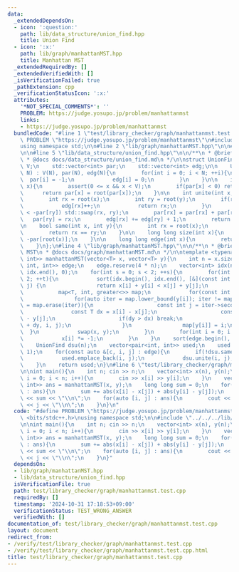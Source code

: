 ```yaml
---
data:
  _extendedDependsOn:
  - icon: ':question:'
    path: lib/data_structure/union_find.hpp
    title: Union Find
  - icon: ':x:'
    path: lib/graph/manhattanMST.hpp
    title: Manhattan MST
  _extendedRequiredBy: []
  _extendedVerifiedWith: []
  _isVerificationFailed: true
  _pathExtension: cpp
  _verificationStatusIcon: ':x:'
  attributes:
    '*NOT_SPECIAL_COMMENTS*': ''
    PROBLEM: https://judge.yosupo.jp/problem/manhattanmst
    links:
    - https://judge.yosupo.jp/problem/manhattanmst
  bundledCode: "#line 1 \"test/library_checker/graph/manhattanmst.test.cpp\"\n#define\
    \ PROBLEM \"https://judge.yosupo.jp/problem/manhattanmst\"\n#include <bits/stdc++.h>\n\
    using namespace std;\n\n#line 2 \"lib/graph/manhattanMST.hpp\"\n\n#line 2 \"lib/data_structure/union_find.hpp\"\
    \n\n#line 5 \"lib/data_structure/union_find.hpp\"\n\n/**\n * @brief Union Find\n\
    \ * @docs docs/data_structure/union_find.md\n */\n\nstruct UnionFind{\n    int\
    \ V;\n    std::vector<int> par;\n    std::vector<int> edg;\n\n    UnionFind(int\
    \ N) : V(N), par(N), edg(N){\n        for(int i = 0; i < N; ++i){\n          \
    \  par[i] = -1;\n            edg[i] = 0;\n        }\n    }\n\n    int root(int\
    \ x){\n        assert(0 <= x && x < V);\n        if(par[x] < 0) return x;\n  \
    \      return par[x] = root(par[x]);\n    }\n\n    int unite(int x, int y){\n\
    \        int rx = root(x);\n        int ry = root(y);\n        if(rx == ry){\n\
    \            edg[rx]++;\n            return rx;\n        }\n        if(-par[rx]\
    \ < -par[ry]) std::swap(rx, ry);\n        par[rx] = par[rx] + par[ry];\n     \
    \   par[ry] = rx;\n        edg[rx] += edg[ry] + 1;\n        return rx;\n    }\n\
    \n    bool same(int x, int y){\n        int rx = root(x);\n        int ry = root(y);\n\
    \        return rx == ry;\n    }\n\n    long long size(int x){\n        return\
    \ -par[root(x)];\n    }\n\n    long long edge(int x){\n        return edg[root(x)];\n\
    \    }\n};\n#line 4 \"lib/graph/manhattanMST.hpp\"\n\n/**\n * @brief Manhattan\
    \ MST\n * @docs docs/graph/manhattanMST.md\n */\n\ntemplate <typename T>\nvector<pair<int,\
    \ int>> manhattanMST(vector<T> x, vector<T> y){\n    int n = x.size();\n    vector<tuple<T,\
    \ int, int>> edge;\n    edge.reserve(4 * n);\n    vector<int> idx(n);\n    iota(idx.begin(),\
    \ idx.end(), 0);\n    for(int s = 0; s < 2; ++s){\n        for(int t = 0; t <\
    \ 2; ++t){\n            sort(idx.begin(), idx.end(), [&](const int i, const int\
    \ j) {\n                return x[i] + y[i] < x[j] + y[j];\n            });\n \
    \           map<T, int, greater<>> map;\n            for(const int i : idx){\n\
    \                for(auto iter = map.lower_bound(y[i]); iter != map.end(); iter\
    \ = map.erase(iter)){\n                    const int j = iter->second;\n     \
    \               const T dx = x[i] - x[j];\n                    const T dy = y[i]\
    \ - y[j];\n                    if(dy > dx) break;\n                    edge.emplace_back(dx\
    \ + dy, i, j);\n                }\n                map[y[i]] = i;\n          \
    \  }\n            swap(x, y);\n        }\n        for(int i = 0; i < n; ++i) {\n\
    \            x[i] *= -1;\n        }\n    }\n    sort(edge.begin(), edge.end());\n\
    \    UnionFind dsu(n);\n    vector<pair<int, int>> used;\n    used.reserve(n -\
    \ 1);\n    for(const auto &[c, i, j] : edge){\n        if(!dsu.same(i, j)){\n\
    \            used.emplace_back(i, j);\n            dsu.unite(i, j);\n        }\n\
    \    }\n    return used;\n}\n#line 6 \"test/library_checker/graph/manhattanmst.test.cpp\"\
    \n\nint main(){\n    int n; cin >> n;\n    vector<int> x(n), y(n);\n    for(int\
    \ i = 0; i < n; i++){\n        cin >> x[i] >> y[i];\n    }\n    vector<pair<int,\
    \ int>> ans = manhattanMST(x, y);\n    long long sum = 0;\n    for(auto [i, j]\
    \ : ans){\n        sum += abs(x[i] - x[j]) + abs(y[i] - y[j]);\n    }\n    cout\
    \ << sum << \"\\n\";\n    for(auto [i, j] : ans){\n        cout << i << \" \"\
    \ << j << \"\\n\";\n    }\n}\n"
  code: "#define PROBLEM \"https://judge.yosupo.jp/problem/manhattanmst\"\n#include\
    \ <bits/stdc++.h>\nusing namespace std;\n\n#include \"../../../lib/graph/manhattanMST.hpp\"\
    \n\nint main(){\n    int n; cin >> n;\n    vector<int> x(n), y(n);\n    for(int\
    \ i = 0; i < n; i++){\n        cin >> x[i] >> y[i];\n    }\n    vector<pair<int,\
    \ int>> ans = manhattanMST(x, y);\n    long long sum = 0;\n    for(auto [i, j]\
    \ : ans){\n        sum += abs(x[i] - x[j]) + abs(y[i] - y[j]);\n    }\n    cout\
    \ << sum << \"\\n\";\n    for(auto [i, j] : ans){\n        cout << i << \" \"\
    \ << j << \"\\n\";\n    }\n}"
  dependsOn:
  - lib/graph/manhattanMST.hpp
  - lib/data_structure/union_find.hpp
  isVerificationFile: true
  path: test/library_checker/graph/manhattanmst.test.cpp
  requiredBy: []
  timestamp: '2024-10-31 17:18:53+09:00'
  verificationStatus: TEST_WRONG_ANSWER
  verifiedWith: []
documentation_of: test/library_checker/graph/manhattanmst.test.cpp
layout: document
redirect_from:
- /verify/test/library_checker/graph/manhattanmst.test.cpp
- /verify/test/library_checker/graph/manhattanmst.test.cpp.html
title: test/library_checker/graph/manhattanmst.test.cpp
---
```

